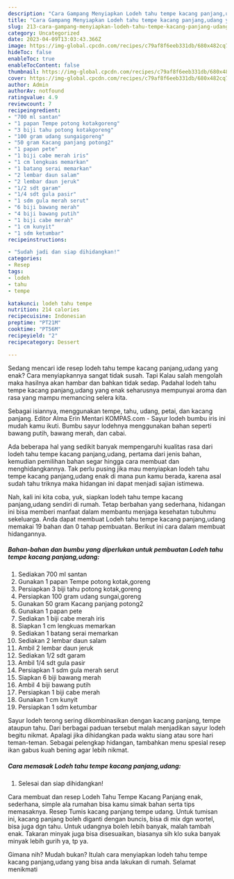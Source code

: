 ```yaml
---
description: "Cara Gampang Menyiapkan Lodeh tahu tempe kacang panjang,udang yang Lezat"
title: "Cara Gampang Menyiapkan Lodeh tahu tempe kacang panjang,udang yang Lezat"
slug: 213-cara-gampang-menyiapkan-lodeh-tahu-tempe-kacang-panjang-udang-yang-lezat
category: Uncategorized
date: 2023-04-09T13:03:43.366Z
image: https://img-global.cpcdn.com/recipes/c79af8f6eeb331db/680x482cq70/lodeh-tahu-tempe-kacang-panjangudang-foto-resep-utama.jpg
hideToc: false
enableToc: true
enableTocContent: false
thumbnail: https://img-global.cpcdn.com/recipes/c79af8f6eeb331db/680x482cq70/lodeh-tahu-tempe-kacang-panjangudang-foto-resep-utama.jpg
cover: https://img-global.cpcdn.com/recipes/c79af8f6eeb331db/680x482cq70/lodeh-tahu-tempe-kacang-panjangudang-foto-resep-utama.jpg
author: Admin
authorAv: notfound
ratingvalue: 4.9
reviewcount: 7
recipeingredient:
- "700 ml santan"
- "1 papan Tempe potong kotakgoreng"
- "3 biji tahu potong kotakgoreng"
- "100 gram udang sungaigoreng"
- "50 gram Kacang panjang potong2"
- "1 papan pete"
- "1 biji cabe merah iris"
- "1 cm lengkuas memarkan"
- "1 batang serai memarkan"
- "2 lembar daun salam"
- "2 lembar daun jeruk"
- "1/2 sdt garam"
- "1/4 sdt gula pasir"
- "1 sdm gula merah serut"
- "6 biji bawang merah"
- "4 biji bawang putih"
- "1 biji cabe merah"
- "1 cm kunyit"
- "1 sdm ketumbar"
recipeinstructions:

- "Sudah jadi dan siap dihidangkan!"
categories:
- Resep
tags:
- lodeh
- tahu
- tempe

katakunci: lodeh tahu tempe 
nutrition: 214 calories
recipecuisine: Indonesian
preptime: "PT21M"
cooktime: "PT56M"
recipeyield: "2"
recipecategory: Dessert

---
```



Sedang mencari ide resep lodeh tahu tempe kacang panjang,udang yang enak? Cara menyiapkannya sangat tidak susah. Tapi Kalau salah mengolah maka hasilnya akan hambar dan bahkan tidak sedap. Padahal lodeh tahu tempe kacang panjang,udang yang enak seharusnya mempunyai aroma dan rasa yang mampu memancing selera kita.


Sebagai isiannya, menggunakan tempe, tahu, udang, petai, dan kacang panjang. Editor Alma Erin Mentari KOMPAS.com - Sayur lodeh bumbu iris ini mudah kamu ikuti. Bumbu sayur lodehnya menggunakan bahan seperti bawang putih, bawang merah, dan cabai.

Ada beberapa hal yang sedikit banyak mempengaruhi kualitas rasa dari lodeh tahu tempe kacang panjang,udang, pertama dari jenis bahan, kemudian pemilihan bahan segar hingga cara membuat dan menghidangkannya. Tak perlu pusing jika mau menyiapkan lodeh tahu tempe kacang panjang,udang enak di mana pun kamu berada, karena asal sudah tahu triknya maka hidangan ini dapat menjadi sajian istimewa.


Nah, kali ini kita coba, yuk, siapkan lodeh tahu tempe kacang panjang,udang sendiri di rumah. Tetap berbahan yang sederhana, hidangan ini bisa memberi manfaat dalam membantu menjaga kesehatan tubuhmu sekeluarga. Anda dapat membuat Lodeh tahu tempe kacang panjang,udang memakai 19 bahan dan 0 tahap pembuatan. Berikut ini cara dalam membuat hidangannya.

<!--inarticleads1-->

##### Bahan-bahan dan bumbu yang diperlukan untuk pembuatan Lodeh tahu tempe kacang panjang,udang:

1. Sediakan 700 ml santan
1. Gunakan 1 papan Tempe potong kotak,goreng
1. Persiapkan 3 biji tahu potong kotak,goreng
1. Persiapkan 100 gram udang sungai,goreng
1. Gunakan 50 gram Kacang panjang potong2
1. Gunakan 1 papan pete
1. Sediakan 1 biji cabe merah iris
1. Siapkan 1 cm lengkuas memarkan
1. Sediakan 1 batang serai memarkan
1. Sediakan 2 lembar daun salam
1. Ambil 2 lembar daun jeruk
1. Sediakan 1/2 sdt garam
1. Ambil 1/4 sdt gula pasir
1. Persiapkan 1 sdm gula merah serut
1. Siapkan 6 biji bawang merah
1. Ambil 4 biji bawang putih
1. Persiapkan 1 biji cabe merah
1. Gunakan 1 cm kunyit
1. Persiapkan 1 sdm ketumbar


Sayur lodeh terong sering dikombinasikan dengan kacang panjang, tempe ataupun tahu. Dari berbagai paduan tersebut malah menjadikan sayur lodeh begitu nikmat. Apalagi jika dihidangkan pada waktu siang atau sore hari teman-teman. Sebagai pelengkap hidangan, tambahkan menu spesial resep ikan gabus kuah bening agar lebih nikmat. 

<!--inarticleads2-->

##### Cara memasak Lodeh tahu tempe kacang panjang,udang:


1. Selesai dan siap dihidangkan!

Cara membuat dan resep Lodeh Tahu Tempe Kacang Panjang enak, sederhana, simple ala rumahan bisa kamu simak bahan serta tips memasaknya. Resep Tumis kacang panjang tempe udang. Untuk tumisan ini, kacang panjang boleh diganti dengan buncis, bisa di mix dgn wortel, bisa juga dgn tahu. Untuk udangnya boleh lebih banyak, malah tambah enak. Takaran minyak juga bisa disesuaikan, biasanya sih klo suka banyak minyak lebih gurih ya, tp ya. 

Gimana nih? Mudah bukan? Itulah cara menyiapkan lodeh tahu tempe kacang panjang,udang yang bisa anda lakukan di rumah. Selamat menikmati
